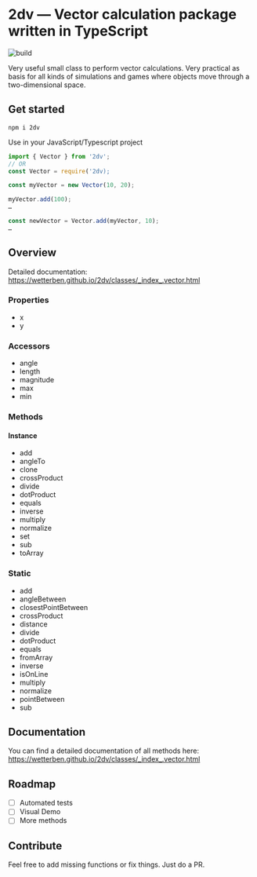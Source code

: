 # 2dv — Vector calculation package written in TypeScript
![build](https://github.com/wetterben/2dv/workflows/build/badge.svg)

Very useful small class to perform vector calculations. Very practical as basis for all kinds of simulations and games where objects move through a two-dimensional space.

## Get started

```
npm i 2dv
```

Use in your JavaScript/Typescript project

```js
import { Vector } from '2dv';
// OR
const Vector = require('2dv);

const myVector = new Vector(10, 20);

myVector.add(100);
…

const newVector = Vector.add(myVector, 10);
…

```

## Overview 
Detailed documentation: https://wetterben.github.io/2dv/classes/_index_.vector.html

### Properties
- x
- y

### Accessors
- angle
- length
- magnitude
- max
- min
### Methods
#### Instance
- add
- angleTo
- clone
- crossProduct
- divide
- dotProduct
- equals
- inverse
- multiply
- normalize
- set
- sub
- toArray

### Static 
- add
- angleBetween
- closestPointBetween
- crossProduct
- distance
- divide
- dotProduct
- equals
- fromArray
- inverse
- isOnLine
- multiply
- normalize
- pointBetween
- sub


## Documentation 
You can find a detailed documentation of all methods here: 
https://wetterben.github.io/2dv/classes/_index_.vector.html

## Roadmap 
- [ ] Automated tests 
- [ ] Visual Demo 
- [ ] More methods 

## Contribute

Feel free to add missing functions or fix things. Just do a PR.
